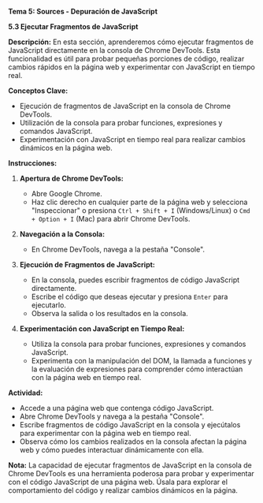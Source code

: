 **Tema 5: Sources - Depuración de JavaScript**

**5.3 Ejecutar Fragmentos de JavaScript**

**Descripción:**
En esta sección, aprenderemos cómo ejecutar fragmentos de JavaScript directamente en la consola de Chrome DevTools. Esta funcionalidad es útil para probar pequeñas porciones de código, realizar cambios rápidos en la página web y experimentar con JavaScript en tiempo real.

**Conceptos Clave:**
- Ejecución de fragmentos de JavaScript en la consola de Chrome DevTools.
- Utilización de la consola para probar funciones, expresiones y comandos JavaScript.
- Experimentación con JavaScript en tiempo real para realizar cambios dinámicos en la página web.

**Instrucciones:**

1. **Apertura de Chrome DevTools:**
   - Abre Google Chrome.
   - Haz clic derecho en cualquier parte de la página web y selecciona "Inspeccionar" o presiona `Ctrl + Shift + I` (Windows/Linux) o `Cmd + Option + I` (Mac) para abrir Chrome DevTools.

2. **Navegación a la Consola:**
   - En Chrome DevTools, navega a la pestaña "Console".

3. **Ejecución de Fragmentos de JavaScript:**
   - En la consola, puedes escribir fragmentos de código JavaScript directamente.
   - Escribe el código que deseas ejecutar y presiona `Enter` para ejecutarlo.
   - Observa la salida o los resultados en la consola.

4. **Experimentación con JavaScript en Tiempo Real:**
   - Utiliza la consola para probar funciones, expresiones y comandos JavaScript.
   - Experimenta con la manipulación del DOM, la llamada a funciones y la evaluación de expresiones para comprender cómo interactúan con la página web en tiempo real.

**Actividad:**
- Accede a una página web que contenga código JavaScript.
- Abre Chrome DevTools y navega a la pestaña "Console".
- Escribe fragmentos de código JavaScript en la consola y ejecútalos para experimentar con la página web en tiempo real.
- Observa cómo los cambios realizados en la consola afectan la página web y cómo puedes interactuar dinámicamente con ella.

**Nota:**
La capacidad de ejecutar fragmentos de JavaScript en la consola de Chrome DevTools es una herramienta poderosa para probar y experimentar con el código JavaScript de una página web. Úsala para explorar el comportamiento del código y realizar cambios dinámicos en la página.